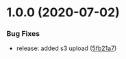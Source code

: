 # 1.0.0 (2020-07-02)


### Bug Fixes

* release: added s3 upload ([5fb21a7](http://bitbucket.org/adaptavistlabs/module-aws-athena/commits/5fb21a7c8b990e6e74f786cdb9829cfb86d1eb8b))
